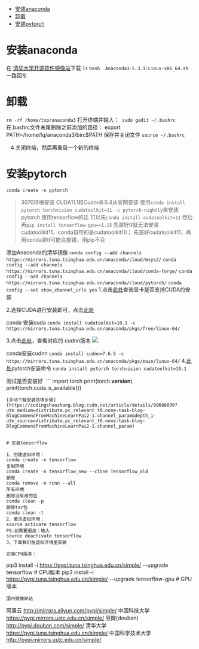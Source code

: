 - [ 安装anaconda](#head1)
- [ 卸载](#head2)
- [ 安装pytorch](#head3)
# <span id="head1"> 安装anaconda</span>
在 [清华大学开源软件镜像站](https://mirrors.tuna.tsinghua.edu.cn/help/anaconda/)下载
```ls```
```bash  Anaconda3-5.3.1-Linux-x86_64.sh```
一路回车


# <span id="head2"> 卸载</span>
```rm -rf /home/txp/anaconda3```
打开终端并输入：
 ```sudo gedit ~/.bashrc```
在.bashrc文件末尾删除之前添加的路径：
export PATH=/home/lq/anaconda3/bin:$PATH
保存并关闭文件
```source ~/.bashrc```

   4.关闭终端，然后再重启一个新的终端
# <span id="head3"> 安装pytorch</span>
```conda create -n pytorch```

>3070环境安装
CUDA11.1和Cudnn8.0.4从官网安装
使用```conda install pytorch torchvision cudatoolkit=11 -c pytorch-nightly```来安装pytorch
使用tensorflow的话 可以先```conda install cudatoolkit=11``` 然后再```pip install tensorflow-gpu==1.15```
先装好tf就无法安装cudatoolkit11，conda自带的是cudatoolkit10；
先装好cudatoolkit11，再用conda装tf可能会报错，用pip不会

添加Anaconda的清华镜像
```conda config --add channels https://mirrors.tuna.tsinghua.edu.cn/anaconda/cloud/msys2/```
```conda config --add channels https://mirrors.tuna.tsinghua.edu.cn/anaconda/cloud/conda-forge/```
```conda config --add channels https://mirrors.tuna.tsinghua.edu.cn/anaconda/cloud/pytorch/```
```conda config --set show_channel_urls yes```
1.点击[此处](https://developer.nvidia.com/cuda-gpus)查询显卡是否支持CUDA的安装


2.选择CUDA进行安装即可，点击[此处](https://developer.nvidia.com/cuda-toolkit-archive)

conda 安装cuda
```conda install cudatoolkit=10.1 -c https://mirrors.tuna.tsinghua.edu.cn/anaconda/pkgs/free/linux-64/```



3.点击[此处](https://developer.nvidia.com/cudnn)，查看对应的 cudnn版本
![](https://upload-images.jianshu.io/upload_images/18339009-532f67fce582eae0.png?imageMogr2/auto-orient/strip%7CimageView2/2/w/1240)



conda安装cudnn
```conda install cudnn=7.6.5 -c https://mirrors.tuna.tsinghua.edu.cn/anaconda/pkgs/main/linux-64/```
4.[此处](https://pytorch.org/)pytorch安装命令
```conda install pytorch torchvision cudatoolkit=10.1```


测试是否安装好
 ```
import torch
print(torch.__version__)
print(torch.cuda.is_available())
```
[手动下载安装具体步骤](https://codingchaozhang.blog.csdn.net/article/details/99688839?utm_medium=distribute.pc_relevant_t0.none-task-blog-BlogCommendFromMachineLearnPai2-1.channel_param&depth_1-utm_source=distribute.pc_relevant_t0.none-task-blog-BlogCommendFromMachineLearnPai2-1.channel_param)


# 安装tensorflow

1、创建虚拟环境：
conda create -n tensorflow
复制环境
conda create -n tensorflow_new --clone Tensorflow_old
删除
conda remove -n rcnn --all
所有环境
删除没有用的包
conda clean -p    
删除tar包  
conda clean -t      
2、激活虚拟环境：
source activate tensorflow
PS:如果要退出：输入
source deactivate tensorflow
3、下面我们在虚拟环境里安装

安装CPU版本：
```
pip3 install -i https://pypi.tuna.tsinghua.edu.cn/simple/ --upgrade tensorflow     # CPU版本
pip3 install -i https://pypi.tuna.tsinghua.edu.cn/simple/ --upgrade tensorflow-gpu #  GPU版本
```
国内镜像网站
```
阿里云 
http://mirrors.aliyun.com/pypi/simple/
中国科技大学 
https://pypi.mirrors.ustc.edu.cn/simple/
豆瓣(douban) 
http://pypi.douban.com/simple/
清华大学 
https://pypi.tuna.tsinghua.edu.cn/simple/
中国科学技术大学 
http://pypi.mirrors.ustc.edu.cn/simple/
```



